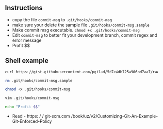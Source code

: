 


## Instructions

- copy the file `commit-msg` to `.git/hooks/commit-msg`
- make sure your delete the sample file `.git/hooks/commit-msg.sample`
- Make commit msg executable. `chmod +x .git/hooks/commit-msg`
- Edit `commit-msg` to better fit your development branch, commit regex and error message
- Profit $$

## Shell example

```bash
curl https://gist.githubusercontent.com/pgilad/5d7e4db725a906bd7aa7/raw/feba0ca462f87a382cfbc3eddfcc529ceb9b7350/commit-msg.sh > .git/hooks/commit-msg

rm .git/hooks/commit-msg.sample

chmod +x .git/hooks/commit-msg

vim .git/hooks/commit-msg

echo "Profit $$"
```
 - Read - https: / / git-scm.com /book/uz/v2/Customizing-Git-An-Example-Git-Enforced-Policy
